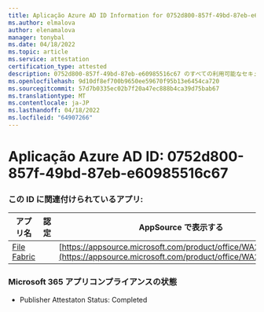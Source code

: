 ```yaml
---
title: Aplicação Azure AD ID Information for 0752d800-857f-49bd-87eb-e60985516c67
ms.author: elmalova
author: elenamalova
manager: tonybal
ms.date: 04/18/2022
ms.topic: article
ms.service: attestation
certification_type: attested
description: 0752d800-857f-49bd-87eb-e60985516c67 のすべての利用可能なセキュリティとコンプライアンス情報。
ms.openlocfilehash: 9d10df8ef700b9650ee59670f95b13e6454ca720
ms.sourcegitcommit: 57d7b0335ec02b7f20a47ec888b4ca39d75bab67
ms.translationtype: MT
ms.contentlocale: ja-JP
ms.lasthandoff: 04/18/2022
ms.locfileid: "64907266"
---
```

# <a name="azure-app-id-0752d800-857f-49bd-87eb-e60985516c67"></a>Aplicação Azure AD ID: 0752d800-857f-49bd-87eb-e60985516c67


### <a name="apps-associated-with-this-id"></a>この ID に関連付けられているアプリ:
| **アプリ名** | **認定** | **AppSource で表示する** |
|--------------|---------------|-----------------------|
| [File Fabric](../forward/WA200003017.md) |  | [https://appsource.microsoft.com/product/office/WA200003017](https://appsource.microsoft.com/product/office/WA200003017) |

### <a name="microsoft-365-app-compliance-status"></a>Microsoft 365 アプリコンプライアンスの状態
- Publisher Attestaton Status: Completed

